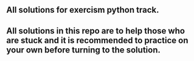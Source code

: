 ## All solutions for exercism python track.

## All solutions in this repo are to help those who are stuck and it is recommended to practice on your own before turning to the solution.
